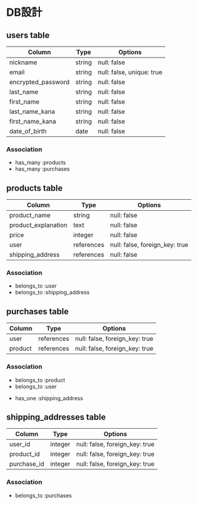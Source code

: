 # DB設計


## users table
| Column             | Type                | Options                   |
|--------------------|---------------------|---------------------------|
| nickname           | string              | null: false               |
| email              | string              | null: false, unique: true |
| encrypted_password | string              | null: false               |
| last_name          | string              | null: false               |
| first_name         | string              | null: false               |
| last_name_kana     | string              | null: false               |
| first_name_kana    | string              | null: false               |
| date_of_birth      | date                | null: false               |

### Association
 * has_many :products
 * has_many :purchases



## products table
| Column               | Type                | Options                        |
|----------------------|---------------------|--------------------------------|
| product_name         | string              | null: false                    |
| product_explanation  | text                | null: false                    |
| price                | integer             | null: false                    |
| user                 | references          | null: false, foreign_key: true |
| shipping_address     | references          | null: false                    |


### Association
 - belongs_to :user
 - belongs_to :shipping_address


 ## purchases table
| Column             | Type                | Options                        |
|--------------------|---------------------|--------------------------------|
| user               | references          | null: false, foreign_key: true |
| product            | references          | null: false, foreign_key: true |

### Association
 - belongs_to :product
 - belongs_to :user
 * has_one :shipping_address


## shipping_addresses table
| Column             | Type                | Options                        |
|--------------------|---------------------|--------------------------------|
| user_id            | integer             | null: false, foreign_key: true |
| product_id         | integer             | null: false, foreign_key: true |
| purchase_id        | integer             | null: false, foreign_key: true |
  

### Association
 - belongs_to :purchases